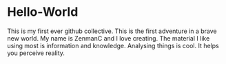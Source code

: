 # Hello-World
This is my first ever github collective. This is the first adventure in a brave new world.
My name is ZenmanC and I love creating. The material I like using most is information and knowledge. 
Analysing things is cool. It helps you perceive reality.
